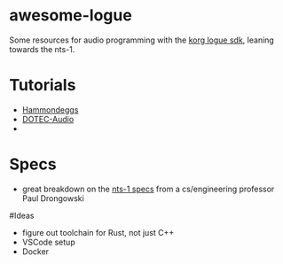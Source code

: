 # awesome-logue

Some resources for audio programming with the [korg logue sdk](https://github.com/korginc/logue-sdk), leaning towards the nts-1. 

# Tutorials
- [Hammondeggs](https://hammondeggsmusic.ca/blognotes/note2.html)
- [DOTEC-Audio](https://www.korg.com/us/products/dj/nts_1/custom_effects.php)
-

# Specs
- great breakdown on the [nts-1 specs](http://sandsoftwaresound.net/korg-nts-1-first-look/) from a cs/engineering professor Paul Drongowski

#Ideas
- figure out toolchain for Rust, not just C++
- VSCode setup
- Docker
